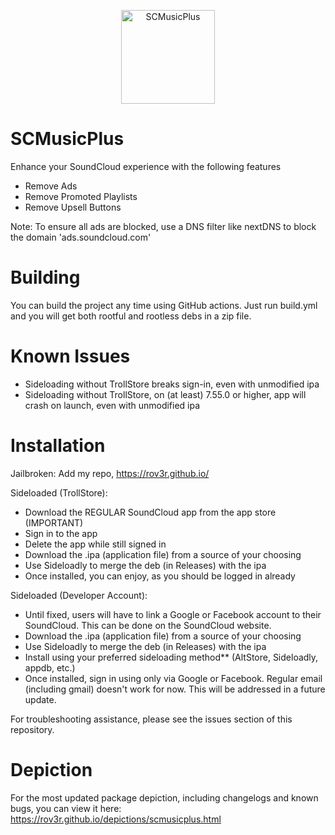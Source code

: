 <p align="center">
  <img src="https://rov3r.github.io/depictions/assets/images/scmusicplus-icon.png" width="150" title="SCMusicPlus">
</p>

# SCMusicPlus
Enhance your SoundCloud experience with the following features
- Remove Ads
- Remove Promoted Playlists
- Remove Upsell Buttons

Note: To ensure all ads are blocked, use a DNS filter like nextDNS to block the domain 'ads.soundcloud.com'

# Building
You can build the project any time using GitHub actions. Just run build.yml and you will get both rootful and rootless debs in a zip file.

# Known Issues
- Sideloading without TrollStore breaks sign-in, even with unmodified ipa
- Sideloading without TrollStore, on (at least) 7.55.0 or higher, app will crash on launch, even with unmodified ipa

# Installation
Jailbroken: Add my repo, https://rov3r.github.io/

Sideloaded (TrollStore):
- Download the REGULAR SoundCloud app from the app store (IMPORTANT)
- Sign in to the app
- Delete the app while still signed in
- Download the .ipa (application file) from a source of your choosing
- Use Sideloadly to merge the deb (in Releases) with the ipa
- Once installed, you can enjoy, as you should be logged in already

Sideloaded (Developer Account):
- Until fixed, users will have to link a Google or Facebook account to their SoundCloud. This can be done on the SoundCloud website.
- Download the .ipa (application file) from a source of your choosing
- Use Sideloadly to merge the deb (in Releases) with the ipa
- Install using your preferred sideloading method** (AltStore, Sideloadly, appdb, etc.)
- Once installed, sign in using only via Google or Facebook. Regular email (including gmail) doesn't work for now. This will be addressed in a future update.

For troubleshooting assistance, please see the issues section of this repository.

# Depiction
For the most updated package depiction, including changelogs and known bugs, you can view it here: https://rov3r.github.io/depictions/scmusicplus.html
